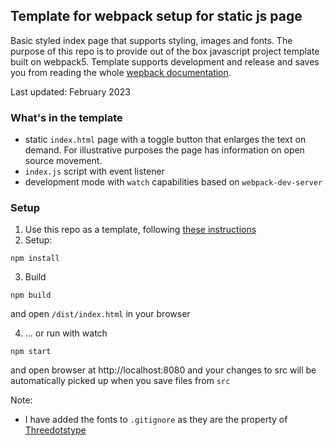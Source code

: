 ## Template for webpack setup for static js page

Basic styled index page that supports styling, images and fonts. The purpose of this repo is to provide
out of the box javascript project template built on webpack5. Template supports development and release and saves you from reading the whole [wepback documentation](https://webpack.js.org/guides/).

Last updated: February 2023

### What's in the template

- static `index.html` page with a toggle button that enlarges the text on demand. For illustrative purposes the page has information on open source movement.
- `index.js` script with event listener
- development mode with `watch` capabilities based on `webpack-dev-server`

### Setup

1. Use this repo as a template, following [these instructions](https://docs.github.com/en/repositories/creating-and-managing-repositories/creating-a-repository-from-a-template)
2. Setup:

```
npm install
```

3. Build

```
npm build
```

and open `/dist/index.html` in your browser

4. ... or run with watch

```
npm start
```

and open browser at http://localhost:8080 and your changes to src will be automatically picked up when you save
files from `src`

Note:

- I have added the fonts to `.gitignore` as they are the property of [Threedotstype](https://threedotstype.com/product/di-grotesk/)
